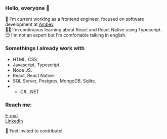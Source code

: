 ### Hello, everyone 👋

 🔧 I'm current working as a frontend engineer, focused on software development at <a href="https://www.ambevtech.com.br//">Ambev</a>.  
 👨‍💻 I'm continuous learning about React and React Native using Typescript.   
 😉 I'm not an expert but I'm comfortable talking in english.   
 
 
### Somethings I already work with
- HTML, CSS.
- Javascript, Typescript.
- Node JS. 
- React, React Native.
- SQL Server, Postgres, MongoDB, Sqlite.
- - C#, .NET

### Reach me: 
 <a href="jerry.castro96@outlook.com"> E-mail </a>  
 <a href="https://www.linkedin.com/in/jerry-macedo-castro/"> LinkedIn </a>   
 
 🤘 Feel invited to contribute! 


<!--
**JerryMacedoCastro/JerryMacedoCastro** is a ✨ _special_ ✨ repository because its `README.md` (this file) appears on your GitHub profile.
